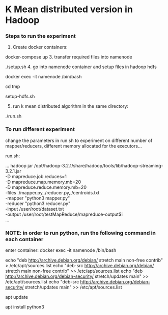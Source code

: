 # K Mean distributed version in Hadoop

### Steps to run the experiment
1. Create docker containers:
   
  docker-compose up
3. transfer required files into namenode

  ./setup.sh
4. go into namenode container and setup files in hadoop hdfs

   docker exec -it namenode /bin/bash
   
   cd tmp
   
   setup-hdfs.sh
   
5. run k mean distributed algorithm in the same directory:
   
  ./run.sh

### To run different experiment
change the parameters in run.sh to experiment on different number of mapper/reducers, different memory allocated for the executors...

run.sh:

...
    hadoop jar /opt/hadoop-3.2.1/share/hadoop/tools/lib/hadoop-streaming-3.2.1.jar \
    -D mapreduce.job.reduces=1 \
    -D mapreduce.map.memory.mb=20 \
    -D mapreduce.reduce.memory.mb=20 \
    -files ./mapper.py,./reducer.py,./centroids.txt \
    -mapper "python3 mapper.py" \
    -reducer "python3 reducer.py" \
    -input /user/root/dataset.txt \
    -output /user/root/testMapReduce/mapreduce-output$i \
...


### NOTE: in order to run python, run the following command in each container
enter container: docker exec -it namenode /bin/bash

echo "deb http://archive.debian.org/debian/ stretch main non-free contrib" > /etc/apt/sources.list
echo "deb-src http://archive.debian.org/debian/ stretch main non-free contrib" >> /etc/apt/sources.list
echo "deb http://archive.debian.org/debian-security/ stretch/updates main" >> /etc/apt/sources.list
echo "deb-src http://archive.debian.org/debian-security/ stretch/updates main" >> /etc/apt/sources.list

apt update

apt install python3
